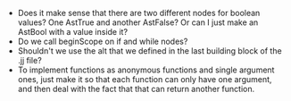 - Does it make sense that there are two different nodes for boolean values? One AstTrue and another AstFalse? Or can I just make an AstBool with a value inside it?
- Do we call beginScope on if and while nodes?
- Shouldn't we use the alt that we defined in the last
  building block of the .jj file?
- To implement functions as anonymous functions and single
  argument ones, just make it so that each function can
  only have one argument, and then deal with the fact that
  that can return another function.
